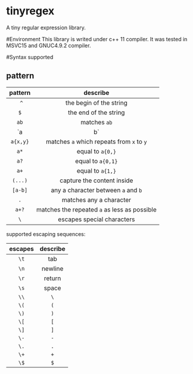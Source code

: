# tinyregex
A tiny regular expression library.

#Environment
This library is writed under c++ 11 compiler. It was tested in MSVC15 and GNUC4.9.2 compiler.

#Syntax supported
## pattern
| pattern | describe |
|:-------:|:--------:|
|   `^`   | the begin of the string | 
|   `$`   | the end of the string | 
|  `ab`   | matches `ab` |
| `a|b`   | `a` or `b` |
|  `a{x,y}`   | matches `a` which repeats from `x` to `y`|
|  `a*`   | equal to `a{0,}` |
|  `a?`   | equal to `a{0,1}` |
|  `a+`   | equal to `a{1,}` |
|  `(...)`| capture the content inside|
|  `[a-b]`| any a character between `a` and `b` |
|  `.`    | matches any a character |
|   `a+?` | matches the repeated `a` as less as possible|
|  `\`    | escapes special characters|

supported escaping sequences:

| escapes | describe |
|:-------:|:--------:|
|   `\t`  |  tab |
|   `\n`  | newline |
|   `\r`  | return |
|   `\s`  |  space |
|   `\\`  |  `\`   |
|   `\(`  |  `(`   |
|   `\)`  |  `)`   |
| `\[`    |   `[`  |
| `\]`    |   `]`  |
|  `\-`   |   `-`  |
|  `\.`   |   `.`  |
|   `\+`  |   `+`  |
|   `\$`  |   `$`  |
